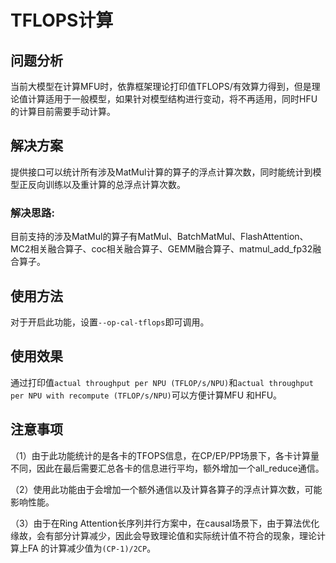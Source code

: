 # TFLOPS计算

## 问题分析

当前大模型在计算MFU时，依靠框架理论打印值TFLOPS/有效算力得到，但是理论值计算适用于一般模型，如果针对模型结构进行变动，将不再适用，同时HFU的计算目前需要手动计算。

## 解决方案

提供接口可以统计所有涉及MatMul计算的算子的浮点计算次数，同时能统计到模型正反向训练以及重计算的总浮点计算次数。

### 解决思路:

目前支持的涉及MatMul的算子有MatMul、BatchMatMul、FlashAttention、MC2相关融合算子、coc相关融合算子、GEMM融合算子、matmul_add_fp32融合算子。

## 使用方法

对于开启此功能，设置`--op-cal-tflops`即可调用。

## 使用效果

通过打印值`actual throughput per NPU (TFLOP/s/NPU)`和`actual throughput per NPU with recompute (TFLOP/s/NPU)`可以方便计算MFU
和HFU。

## 注意事项

（1）由于此功能统计的是各卡的TFOPS信息，在CP/EP/PP场景下，各卡计算量不同，因此在最后需要汇总各卡的信息进行平均，额外增加一个all_reduce通信。

（2）使用此功能由于会增加一个额外通信以及计算各算子的浮点计算次数，可能影响性能。

（3）由于在Ring Attention长序列并行方案中，在causal场景下，由于算法优化缘故，会有部分计算减少，因此会导致理论值和实际统计值不符合的现象，理论计算上FA
的计算减少值为`(CP-1)/2CP`。
